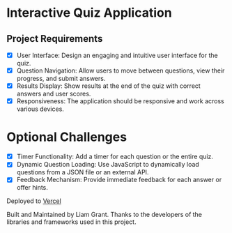
# Interactive Quiz Application

## Project Requirements
- [x] User Interface: Design an engaging and intuitive user interface for the quiz.
- [x] Question Navigation: Allow users to move between questions, view their progress, and submit answers.
- [x] Results Display: Show results at the end of the quiz with correct answers and user scores.
- [x] Responsiveness: The application should be responsive and work across various devices.

# Optional Challenges

- [x] Timer Functionality: Add a timer for each question or the entire quiz.
- [x] Dynamic Question Loading: Use JavaScript to dynamically load questions from a JSON file or an external API.
- [x] Feedback Mechanism: Provide immediate feedback for each answer or offer hints.

Deployed to [Vercel](https://quiz-8liam.vercel.app/)

Built and Maintained by Liam Grant. Thanks to the developers of the libraries and frameworks used in this project.

